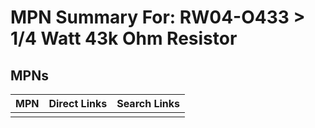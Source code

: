



# MPN Summary For: RW04-O433 > 1/4 Watt 43k Ohm Resistor

## MPNs
  

|MPN|Direct Links|Search Links|
| :--- | :--- | :--- |
||||
